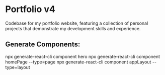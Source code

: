 # Portfolio v4
Codebase for my portfolio website, featuring a collection of personal projects that demonstrate my development skills and experience.

## Generate Components:
npx generate-react-cli component hero
npx generate-react-cli component homePage --type=page
npx generate-react-cli component appLayout --type=layout